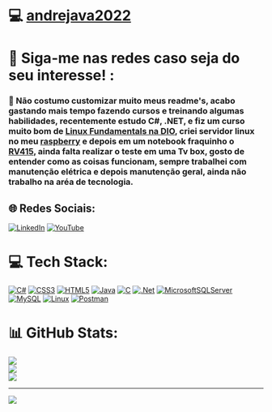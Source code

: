 # 💻 [andrejava2022](https://github.com/andrejava2022)

# 💫 Siga-me nas redes caso seja do seu interesse! :

### 🤔 Não costumo customizar muito meus readme's, acabo gastando mais tempo fazendo cursos e treinando algumas habilidades, recentemente estudo C#, .NET, e fiz um curso muito bom de [Linux Fundamentals na DIO](https://www.dio.me/curso-linux), criei servidor linux no meu [raspberry](https://www.raspberrypi.org/) e depois em um notebook fraquinho o [RV415](https://www.samsung.com/br/support/model/NP-RV415-CD1BR/), ainda falta realizar o teste em uma Tv box, gosto de entender como as coisas funcionam, sempre trabalhei com manutenção elétrica e depois manutenção geral, ainda não trabalho na aréa de tecnologia.

## 🌐 Redes Sociais:
[![LinkedIn](https://img.shields.io/badge/LinkedIn-%230077B5.svg?logo=linkedin&logoColor=white)](https://linkedin.com/in/andre-silva366/)
[![YouTube](https://img.shields.io/badge/YouTube-%23FF0000.svg?logo=YouTube&logoColor=white)](https://www.youtube.com/@UniversoByte)

# 💻 Tech Stack:
[![C#](https://img.shields.io/badge/c%23-%23239120.svg?style=plastic&logo=c-sharp&logoColor=white)](https://learn.microsoft.com/pt-br/dotnet/csharp/) 
[![CSS3](https://img.shields.io/badge/css3-%231572B6.svg?style=plastic&logo=css3&logoColor=white)](https://www.w3schools.com/Css/) 
[![HTML5](https://img.shields.io/badge/html5-%23E34F26.svg?style=plastic&logo=html5&logoColor=white)](https://www.w3schools.com/html/) 
[![Java](https://img.shields.io/badge/java-%23ED8B00.svg?style=plastic&logo=java&logoColor=white)](https://www.java.com/pt-BR/) 
[![C](https://img.shields.io/badge/c-%2300599C.svg?style=plastic&logo=c&logoColor=white)](https://learn.microsoft.com/pt-br/cpp/c-language/?view=msvc-170) 
[![.Net](https://img.shields.io/badge/.NET-5C2D91?style=plastic&logo=.net&logoColor=white)](https://dotnet.microsoft.com/pt-br/) 
[![MicrosoftSQLServer](https://img.shields.io/badge/Microsoft%20SQL%20Sever-CC2927?style=plastic&logo=microsoft%20sql%20server&logoColor=white)](https://www.microsoft.com/pt-br/sql-server/sql-server-downloads)
[![MySQL](https://img.shields.io/badge/mysql-%2300f.svg?style=plastic&logo=mysql&logoColor=white)](https://www.mysql.com/) 
[![Linux](https://img.shields.io/badge/Linux-%23ED8B00.svg?style=plastic&logo=ubuntu&logoColor=white)](https://ubuntu.com/)
[![Postman](https://img.shields.io/badge/Postman-FF6C37?style=plastic&logo=postman&logoColor=white)](https://www.postman.com/)
# 📊 GitHub Stats:
![](https://github-readme-stats.vercel.app/api?username=andrejava2022&theme=dark&hide_border=true&include_all_commits=false&count_private=false)<br/>
![](https://github-readme-streak-stats.herokuapp.com/?user=andrejava2022&theme=dark&hide_border=false)<br/>
![](https://github-readme-stats.vercel.app/api/top-langs/?username=andrejava2022&theme=dark&hide_border=false&include_all_commits=false&count_private=false&layout=compact)

---
[![](https://visitcount.itsvg.in/api?id=andrejava2022&icon=0&color=0)](https://visitcount.itsvg.in)
